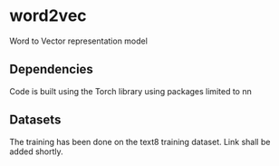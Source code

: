 # word2vec
Word to Vector representation model

## Dependencies
Code is built using the Torch library using packages limited to nn
## Datasets
The training has been done on the text8 training dataset. Link shall be added shortly. 
